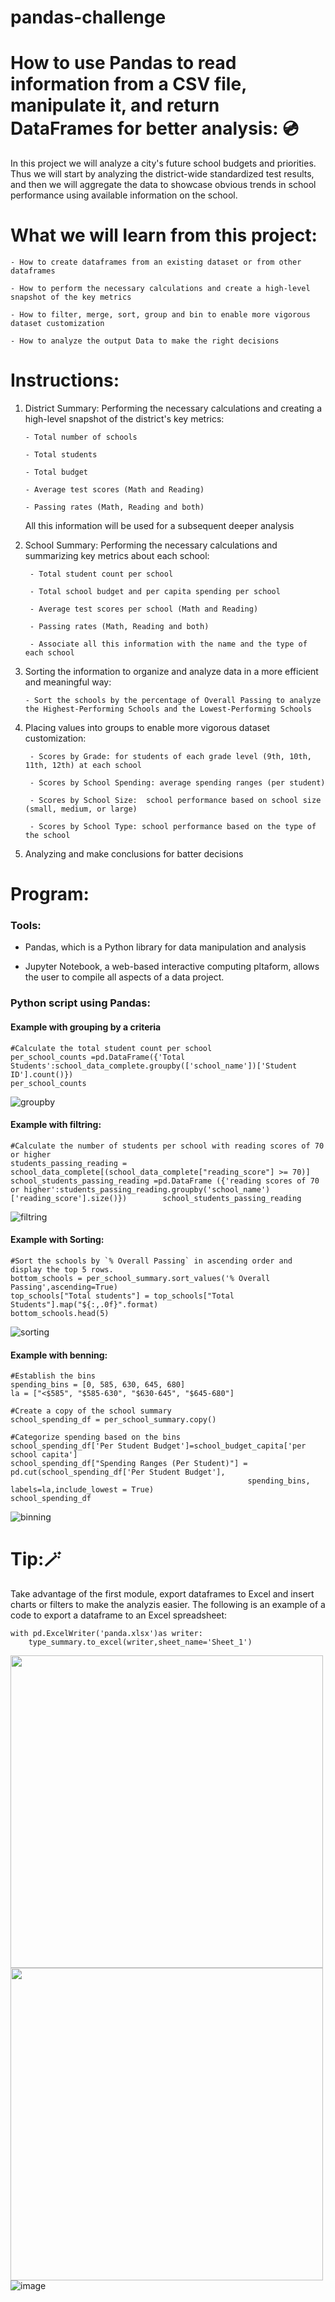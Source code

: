 # pandas-challenge

# How to use Pandas to read information from a CSV file, manipulate it, and return DataFrames for better analysis: :cd:

In this project we will analyze a city's future school budgets and priorities. Thus we will start by analyzing the district-wide standardized test results, and then we will aggregate the data to showcase obvious trends in school performance using available information on the school.

# What we will learn from this project:

    - How to create dataframes from an existing dataset or from other dataframes
    
    - How to perform the necessary calculations and create a high-level snapshot of the key metrics
    
    - How to filter, merge, sort, group and bin to enable more vigorous dataset customization
    
    - How to analyze the output Data to make the right decisions
    
# Instructions:
 1. District Summary: Performing the necessary calculations and creating a high-level snapshot of the district's key metrics:
    
        - Total number of schools

        - Total students

        - Total budget

        - Average test scores (Math and Reading)

        - Passing rates (Math, Reading and both)

     All this information will be used for a subsequent deeper analysis
    
3. School Summary: Performing the necessary calculations and summarizing key metrics about each school:
        
        - Total student count per school

        - Total school budget and per capita spending per school

        - Average test scores per school (Math and Reading)

        - Passing rates (Math, Reading and both)

        - Associate all this information with the name and the type of each school
   
5. Sorting the information to organize and analyze data in a more efficient and meaningful way:

       - Sort the schools by the percentage of Overall Passing to analyze the Highest-Performing Schools and the Lowest-Performing Schools 

6. Placing values into groups to enable more vigorous dataset customization:

        - Scores by Grade: for students of each grade level (9th, 10th, 11th, 12th) at each school
   
        - Scores by School Spending: average spending ranges (per student)
   
        - Scores by School Size:  school performance based on school size (small, medium, or large)
   
        - Scores by School Type: school performance based on the type of the school
            
8. Analyzing and make conclusions for batter decisions

#  Program:

### Tools: 

- Pandas, which is a Python library for data manipulation and analysis
   
- Jupyter Notebook, a web-based interactive computing pltaform, allows the user to compile all aspects of a data project.

### Python script using Pandas:
#### Example with grouping by a criteria
```
#Calculate the total student count per school
per_school_counts =pd.DataFrame({'Total Students':school_data_complete.groupby(['school_name'])['Student ID'].count()})
per_school_counts
```
![groupby](/groupby.png)

#### Example with filtring:
```
#Calculate the number of students per school with reading scores of 70 or higher
students_passing_reading = school_data_complete[(school_data_complete["reading_score"] >= 70)]
school_students_passing_reading =pd.DataFrame ({'reading scores of 70 or higher':students_passing_reading.groupby('school_name')['reading_score'].size()})        school_students_passing_reading
```
![filtring](/filter.png)

#### Example with Sorting:
 ```
#Sort the schools by `% Overall Passing` in ascending order and display the top 5 rows.
bottom_schools = per_school_summary.sort_values('% Overall Passing',ascending=True)
top_schools["Total students"] = top_schools["Total Students"].map("${:,.0f}".format)
bottom_schools.head(5) 
```
![sorting](/sort.png)

#### Example with benning:
```
#Establish the bins 
spending_bins = [0, 585, 630, 645, 680]
la = ["<$585", "$585-630", "$630-645", "$645-680"]

#Create a copy of the school summary  
school_spending_df = per_school_summary.copy()

#Categorize spending based on the bins
school_spending_df['Per Student Budget']=school_budget_capita['per school capita']
school_spending_df["Spending Ranges (Per Student)"] = pd.cut(school_spending_df['Per Student Budget'],
                                                     spending_bins, labels=la,include_lowest = True)
school_spending_df
```
![binning](/bin.png)

# Tip:🪄

Take advantage of the first module, export dataframes to Excel and insert charts or filters to make the analyzis easier. 
The following is an example of a code to export a dataframe to an Excel spreadsheet:

```
with pd.ExcelWriter('panda.xlsx')as writer:
    type_summary.to_excel(writer,sheet_name='Sheet_1')
```
<img src='graph1.png' style ='width:500px;height:500px'/>      <img src='graph2.png' style ='width:500px;height:500px'/>       ![image](https://github.com/imennajar/pandas-challenge/assets/134962003/e2abe1a9-6223-42b5-87ab-8db40d750149)
